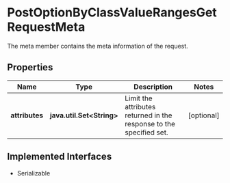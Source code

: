 

# PostOptionByClassValueRangesGetRequestMeta

The meta member contains the meta information of the request.

## Properties

Name | Type | Description | Notes
------------ | ------------- | ------------- | -------------
**attributes** | **java.util.Set&lt;String&gt;** | Limit the attributes returned in the response to the specified set. |  [optional]


## Implemented Interfaces

* Serializable


